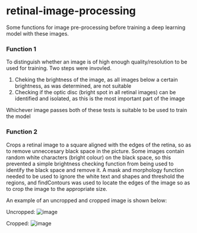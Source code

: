 # retinal-image-processing

Some functions for image pre-processing before training a deep learning model with these images.

### Function 1
To distinguish whether an image is of high enough quality/resolution to be used for training. Two steps were invovled. 
1. Cheking the brightness of the image, as all images below a certain brightness, as was determined, are not suitable
2. Checking if the optic disc (bright spot in all retinal images) can be identified and isolated, as this is the most important part of the image

Whichever image passes both of these tests is suitable to be used to train the model


### Function 2
Crops a retinal image to a square aligned with the edges of the retina, so as to remove unneccesary black space in the picture. Some images contain random white characters (bright colour) on the black space, so this prevented a simple brightness checking function from being used to identify the black space and remove it.
A mask and morphology function needed to be used to ignore the white text and shapes and threshold the regions, and findContours was used to locate the edges of the image so as to crop the image to the appropriate size.

An example of an uncropped and cropped image is shown below:

Uncropped:
![image](https://github.com/magichampz/retinal-image-processing/assets/91732309/efaf817e-fdd6-4164-8cee-879fad86bcd7)


Cropped:
![image](https://github.com/magichampz/retinal-image-processing/assets/91732309/1e78cb0f-f03f-4cdf-a5d4-c70255e6e3b4)
